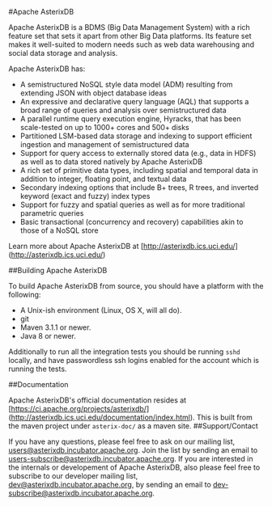<!--
 ! Licensed to the Apache Software Foundation (ASF) under one
 ! or more contributor license agreements.  See the NOTICE file
 ! distributed with this work for additional information
 ! regarding copyright ownership.  The ASF licenses this file
 ! to you under the Apache License, Version 2.0 (the
 ! "License"); you may not use this file except in compliance
 ! with the License.  You may obtain a copy of the License at
 !
 !   http://www.apache.org/licenses/LICENSE-2.0
 !
 ! Unless required by applicable law or agreed to in writing,
 ! software distributed under the License is distributed on an
 ! "AS IS" BASIS, WITHOUT WARRANTIES OR CONDITIONS OF ANY
 ! KIND, either express or implied.  See the License for the
 ! specific language governing permissions and limitations
 ! under the License.
 !-->
#Apache AsterixDB

Apache AsterixDB is a BDMS (Big Data Management System) with a rich feature set that sets it apart from 
other Big Data platforms.  Its feature set makes it well-suited to modern needs such as 
web data warehousing and social data storage and analysis. 

Apache AsterixDB has:

 * A semistructured NoSQL style data model (ADM) resulting from extending JSON with object database ideas
 * An expressive and declarative query language (AQL) that supports 
   a broad range of queries and analysis over semistructured data
 * A parallel runtime query execution engine, Hyracks, that has been scale-tested on up to 1000+ cores and 500+ disks
 * Partitioned LSM-based data storage and indexing to support efficient ingestion and management of semistructured data
 * Support for query access to externally stored data (e.g., data in HDFS) as well 
   as to data stored natively by Apache AsterixDB
 * A rich set of primitive data types, including spatial and temporal data in addition 
   to integer, floating point, and textual data
 * Secondary indexing options that include B+ trees, R trees, and inverted keyword (exact and fuzzy) index types
 * Support for fuzzy and spatial queries as well as for more traditional parametric queries
 * Basic transactional (concurrency and recovery) capabilities akin to those of a NoSQL store

Learn more about Apache AsterixDB at [http://asterixdb.ics.uci.edu/] (http://asterixdb.ics.uci.edu/)


##Building Apache AsterixDB

To build Apache AsterixDB from source, you should have a platform with the following:
* A Unix-ish environment (Linux, OS X, will all do).
* git
* Maven 3.1.1 or newer.
* Java 8 or newer.

Additionally to run all the integration tests you should be running `sshd` locally, and have passwordless ssh
logins enabled for the account which is running the tests.


##Documentation

Apache AsterixDB's official documentation resides at [https://ci.apache.org/projects/asterixdb/] (http://asterixdb.ics.uci.edu/documentation/index.html). 
This is built from the maven project under `asterix-doc/` as a maven site. 
##Support/Contact

If you have any questions, please feel free to ask on our mailing list, [users@asterixdb.incubator.apache.org](mailto:users@asterixdb.incubator.apache.org). 
Join the list by sending an email to [users-subscribe@asterixdb.incubator.apache.org](mailto:users-subscribe@asterixdb.incubator.apache.org). 
If you are interested in the internals or developement of Apache AsterixDB, also please feel free to subscribe 
to our developer mailing list, [dev@asterixdb.incubator.apache.org](mailto:dev@asterixdb.incubator.apache.org), by sending an email to [dev-subscribe@asterixdb.incubator.apache.org](mailto:dev-subscribe@asterixdb.incubator.apache.org).


